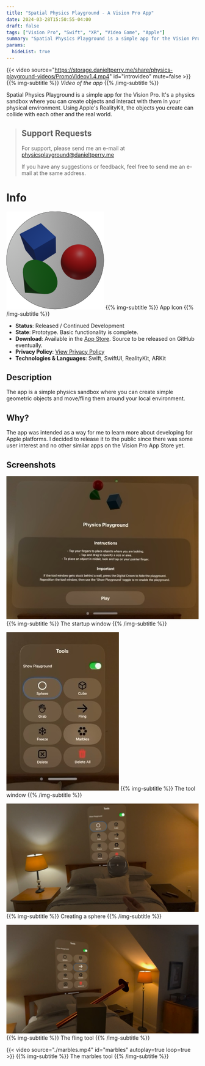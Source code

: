 ```yaml
---
title: "Spatial Physics Playground - A Vision Pro App"
date: 2024-03-28T15:50:55-04:00
draft: false
tags: ["Vision Pro", "Swift", "XR", "Video Game", "Apple"]
summary: "Spatial Physics Playground is a simple app for the Vision Pro. It's a physics sandbox where you can create objects and interact with them in your physical environment. Using Apple's RealityKit, the objects you create can collide with each other and the real world."
params:
  hideList: true
---
```


{{< video source="https://storage.danieltperry.me/share/physics-playground-videos/PromoVideov1.4.mp4" id="introvideo" mute=false >}}
{{% img-subtitle %}}
*Video of the app*
{{% /img-subtitle %}}

Spatial Physics Playground is a simple app for the Vision Pro. It's a physics sandbox where you can create objects and interact with them in your physical environment. Using Apple's RealityKit, the objects you create can collide with each other and the real world.

> ## Support Requests
>
> For support, please send me an e-mail at <a href="mailto:physicsplayground@danieltperry.me?subject=Spatial Physics Playground Support">physicsplayground\@danieltperry.me</a>
> 
> If you have any suggestions or feedback, feel free to send me an e-mail at the same address.

# Info
![](./icon.png#center)
{{% img-subtitle %}}
App Icon
{{% /img-subtitle %}}

* **Status**: Released / Continued Development
* **State**: Prototype. Basic functionality is complete.
* **Download**: Available in the [App Store](https://apps.apple.com/us/app/spatial-physics-playground/id6480322995). Source to be released on GitHub eventually.
* **Privacy Policy**: [View Privacy Policy](./privacy)
* **Technologies & Languages**: Swift, SwiftUI, RealityKit, ARKit

## Description
The app is a simple physics sandbox where you can create simple geometric objects and move/fling them around your local environment.

<!--## Related Posts and Projects
*No content yet*-->

## Why?
The app was intended as a way for me to learn more about developing for Apple platforms. I decided to release it to the public since there was some user interest and no other similar apps on the Vision Pro App Store yet.

## Screenshots

![](./intro_window.jpg#center)
{{% img-subtitle %}}
The startup window
{{% /img-subtitle %}}

![](./tool_menu.jpg#center)
{{% img-subtitle %}}
The tool window
{{% /img-subtitle %}}

![](./screenshot2.jpg#center)
{{% img-subtitle %}}
Creating a sphere
{{% /img-subtitle %}}

![](./fling_tool2.jpg#center)
{{% img-subtitle %}}
The fling tool
{{% /img-subtitle %}}

{{< video source="./marbles.mp4" id="marbles" autoplay=true loop=true >}}
{{% img-subtitle %}}
The marbles tool
{{% /img-subtitle %}}
